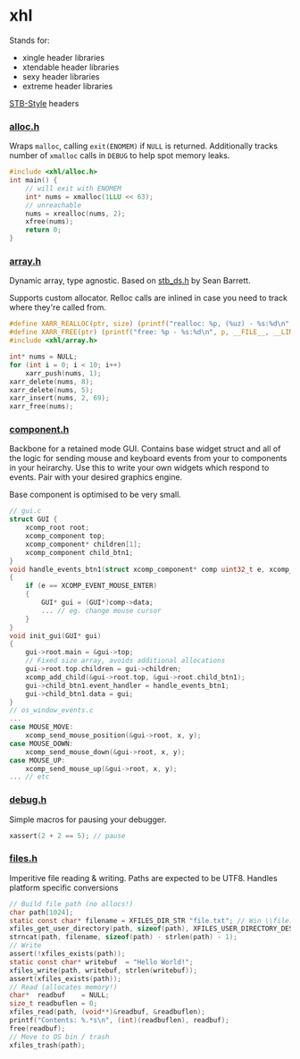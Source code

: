 # xhl

Stands for:

-   xingle header libraries
-   xtendable header libraries
-   sexy header libraries
-   extreme header libraries

[STB-Style](https://github.com/nothings/stb/blob/master/docs/stb_howto.txt) headers

### [alloc.h](include/xhl/alloc.h)

Wraps `malloc`, calling `exit(ENOMEM)` if `NULL` is returned. Additionally tracks number of `xmalloc` calls in `DEBUG` to help spot memory leaks.

```c
#include <xhl/alloc.h>
int main() {
    // will exit with ENOMEM
    int* nums = xmalloc(1LLU << 63);
    // unreachable
    nums = xrealloc(nums, 2);
    xfree(nums);
    return 0;
}
```

### [array.h](include/xhl/array.h)

Dynamic array, type agnostic. Based on [stb_ds.h](https://github.com/nothings/stb/blob/master/stb_ds.h) by Sean Barrett.

Supports custom allocator. Relloc calls are inlined in case you need to track where they're called from.

```c
#define XARR_REALLOC(ptr, size) (printf("realloc: %p, (%uz) - %s:%d\n", (ptr), (size), __FILE__, __LINE__), realloc(ptr, size))
#define XARR_FREE(ptr) (printf("free: %p - %s:%d\n", p, __FILE__, __LINE__), free(ptr))
#include <xhl/array.h>

int* nums = NULL;
for (int i = 0; i < 10; i++)
    xarr_push(nums, 1);
xarr_delete(nums, 8);
xarr_delete(nums, 5);
xarr_insert(nums, 2, 69);
xarr_free(nums);
```

### [component.h](include/xhl/component.h)

Backbone for a retained mode GUI. Contains base widget struct and all of the logic for sending mouse and keyboard events from your to components in your heirarchy. Use this to write your own widgets which respond to events. Pair with your desired graphics engine.

Base component is optimised to be very small.

```c
// gui.c
struct GUI {
    xcomp_root root;
    xcomp_component top;
    xcomp_component* children[1];
    xcomp_component child_btn1;
}
void handle_events_btn1(struct xcomp_component* comp uint32_t e, xcomp_event_data)
{
    if (e == XCOMP_EVENT_MOUSE_ENTER)
    {
        GUI* gui = (GUI*)comp->data;
        ... // eg. change mouse cursor
    }
}
void init_gui(GUI* gui)
{
    gui->root.main = &gui->top;
    // Fixed size array, avoids additional allocations
    gui->root.top.children = gui->children;
    xcomp_add_child(&gui->root.top, &gui->root.child_btn1);
    gui->child_btn1.event_handler = handle_events_btn1;
    gui->child_btn1.data = gui;
}
// os_window_events.c
...
case MOUSE_MOVE:
    xcomp_send_mouse_position(&gui->root, x, y);
case MOUSE_DOWN:
    xcomp_send_mouse_down(&gui->root, x, y);
case MOUSE_UP:
    xcomp_send_mouse_up(&gui->root, x, y);
... // etc
```

### [debug.h](include/xhl/debug.h)

Simple macros for pausing your debugger.

```c
xassert(2 + 2 == 5); // pause
```

### [files.h](include/xhl/files.h)

Imperitive file reading & writing. Paths are expected to be UTF8. Handles platform specific conversions

```c
// Build file path (no allocs!)
char path[1024];
static const char* filename = XFILES_DIR_STR "file.txt"; // Win \\file.txt, Posix /file.txt
xfiles_get_user_directory(path, sizeof(path), XFILES_USER_DIRECTORY_DESKTOP);
strncat(path, filename, sizeof(path) - strlen(path) - 1);
// Write
assert(!xfiles_exists(path));
static const char* writebuf  = "Hello World!";
xfiles_write(path, writebuf, strlen(writebuf));
assert(xfiles_exists(path));
// Read (allocates memory!)
char*  readbuf    = NULL;
size_t readbuflen = 0;
xfiles_read(path, (void**)&readbuf, &readbuflen);
printf("Contents: %.*s\n", (int)(readbuflen), readbuf);
free(readbuf);
// Move to OS bin / trash
xfiles_trash(path);
```